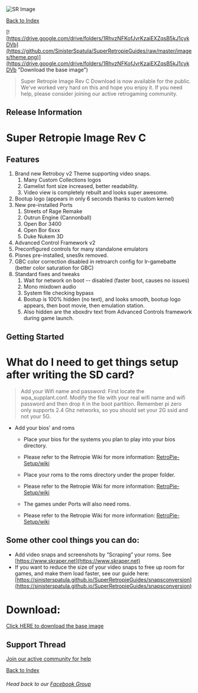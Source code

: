 ![SR Image](https://sinisterspatula.github.io/SuperRetropieGuides/images/SRimage-short.jpg)

[Back to Index](https://sinisterspatula.github.io/SuperRetropieGuides/)

[![https://drive.google.com/drive/folders/1RhvzNFKofJvrKzaiEXZqsB5kJ1cykDVb](https://github.com/SinisterSpatula/SuperRetropieGuides/raw/master/images/theme.png)](https://drive.google.com/drive/folders/1RhvzNFKofJvrKzaiEXZqsB5kJ1cykDVb "Download the base image")

 > Super Retropie Image Rev C Download is now available for the public.  We've worked very hard on this and hope you enjoy it.  If you need help, please consider joining our active retrogaming community.

## Release Information

# Super Retropie Image Rev C

## Features
 1. Brand new Retroboy v2 Theme supporting video snaps.
    1. Many Custom Collections logos
    1. Gamelist font size increased, better readability.
    1. Video view is completely rebuilt and looks super awesome.
1. Bootup logo (appears in only 6 seconds thanks to custom kernel)
1. New pre-installed Ports
    1. Streets of Rage Remake
    1. Outrun Engine (Cannonball)
    1. Open Bor 3400
    1. Open Bor 6xxx
    1. Duke Nukem 3D
1. Advanced Control Framework v2
1. Preconfigured controls for many standalone emulators
1. Pisnes pre-installed, snes9x removed.
1. GBC color correction disabled in retroarch config for lr-gamebatte (better color saturation for GBC)
1. Standard fixes and tweaks
    1. Wait for network on boot -- disabled (faster boot, causes no issues)
    1. Mono mixdown audio
    1. System file checking bypass
    1. Bootup is 100% hidden (no text), and looks smooth, bootup logo appears, then boot movie, then emulation station.
    1. Also hidden are the xboxdrv text from Advanced Controls framework during game launch.

## Getting Started

# What do I need to get things setup after writing the SD card?
> Add your Wifi name and password: First locate the wpa_supplant.conf. Modify the file with your real wifi name and wifi password and then drop it in the boot partition. Remember pi zero only supports 2.4 Ghz networks, so you should set your 2G ssid and not your 5G.

* Add your bios’ and roms
    * Place your bios for the systems you plan to play into your bios directory.
    * Please refer to the Retropie Wiki for more information: [RetroPie-Setup/wiki](https://github.com/RetroPie/RetroPie-Setup/wiki)
    
    * Place your roms to the roms directory under the proper folder.
    * Please refer to the Retropie Wiki for more information: [RetroPie-Setup/wiki](https://github.com/RetroPie/RetroPie-Setup/wiki)
    
    * The games under Ports will also need roms.
    * Please refer to the Retropie Wiki for more information: [RetroPie-Setup/wiki](https://github.com/RetroPie/RetroPie-Setup/wiki)
    

## Some other cool things you can do:

  *	Add video snaps and screenshots by “Scraping” your roms.  See [https://www.skraper.net](https://www.skraper.net)
  * If you want to reduce the size of your video snaps to free up room for games, and make them load faster, see our guide here: [https://sinisterspatula.github.io/SuperRetropieGuides/snapsconversion](https://sinisterspatula.github.io/SuperRetropieGuides/snapsconversion)

# Download:
[Click HERE to download the base image](https://drive.google.com/drive/folders/1RhvzNFKofJvrKzaiEXZqsB5kJ1cykDVb)

## Support Thread
[Join our active community for help](https://www.facebook.com/groups/SuperRetroPie/)

[Back to Index](https://sinisterspatula.github.io/SuperRetropieGuides/)

###### Head back to our [Facebook Group](https://www.facebook.com/groups/SuperRetroPie/)

